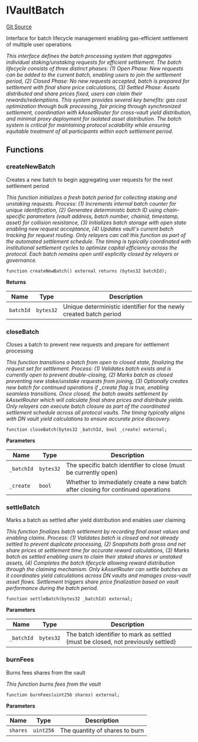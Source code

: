# IVaultBatch
[Git Source](https://github.com/VerisLabs/KAM/blob/7810ef786f844ebd78831ee424b7ee896113d92b/src/interfaces/IVaultBatch.sol)

Interface for batch lifecycle management enabling gas-efficient settlement of multiple user operations

*This interface defines the batch processing system that aggregates individual staking/unstaking requests
for efficient settlement. The batch lifecycle consists of three distinct phases: (1) Open Phase: New requests
can be added to the current batch, enabling users to join the settlement period, (2) Closed Phase: No new
requests accepted, batch is prepared for settlement with final share price calculations, (3) Settled Phase:
Assets distributed and share prices fixed, users can claim their rewards/redemptions. This system provides
several key benefits: gas cost optimization through bulk processing, fair pricing through synchronized settlement,
coordination with kAssetRouter for cross-vault yield distribution, and minimal proxy deployment for isolated
asset distribution. The batch system is critical for maintaining protocol scalability while ensuring equitable
treatment of all participants within each settlement period.*


## Functions
### createNewBatch

Creates a new batch to begin aggregating user requests for the next settlement period

*This function initializes a fresh batch period for collecting staking and unstaking requests. Process:
(1) Increments internal batch counter for unique identification, (2) Generates deterministic batch ID using
chain-specific parameters (vault address, batch number, chainid, timestamp, asset) for collision resistance,
(3) Initializes batch storage with open state enabling new request acceptance, (4) Updates vault's current
batch tracking for request routing. Only relayers can call this function as part of the automated settlement
schedule. The timing is typically coordinated with institutional settlement cycles to optimize capital
efficiency
across the protocol. Each batch remains open until explicitly closed by relayers or governance.*


```solidity
function createNewBatch() external returns (bytes32 batchId);
```
**Returns**

|Name|Type|Description|
|----|----|-----------|
|`batchId`|`bytes32`|Unique deterministic identifier for the newly created batch period|


### closeBatch

Closes a batch to prevent new requests and prepare for settlement processing

*This function transitions a batch from open to closed state, finalizing the request set for settlement.
Process: (1) Validates batch exists and is currently open to prevent double-closing, (2) Marks batch as closed
preventing new stake/unstake requests from joining, (3) Optionally creates new batch for continued operations
if _create flag is true, enabling seamless transitions. Once closed, the batch awaits settlement by kAssetRouter
which will calculate final share prices and distribute yields. Only relayers can execute batch closure as part
of the coordinated settlement schedule across all protocol vaults. The timing typically aligns with DN vault
yield calculations to ensure accurate price discovery.*


```solidity
function closeBatch(bytes32 _batchId, bool _create) external;
```
**Parameters**

|Name|Type|Description|
|----|----|-----------|
|`_batchId`|`bytes32`|The specific batch identifier to close (must be currently open)|
|`_create`|`bool`|Whether to immediately create a new batch after closing for continued operations|


### settleBatch

Marks a batch as settled after yield distribution and enables user claiming

*This function finalizes batch settlement by recording final asset values and enabling claims. Process:
(1) Validates batch is closed and not already settled to prevent duplicate processing, (2) Snapshots both
gross and net share prices at settlement time for accurate reward calculations, (3) Marks batch as settled
enabling users to claim their staked shares or unstaked assets, (4) Completes the batch lifecycle allowing
reward distribution through the claiming mechanism. Only kAssetRouter can settle batches as it coordinates
yield calculations across DN vaults and manages cross-vault asset flows. Settlement triggers share price
finalization based on vault performance during the batch period.*


```solidity
function settleBatch(bytes32 _batchId) external;
```
**Parameters**

|Name|Type|Description|
|----|----|-----------|
|`_batchId`|`bytes32`|The batch identifier to mark as settled (must be closed, not previously settled)|


### burnFees

Burns fees shares from the vault

*This function burns fees from the vault*


```solidity
function burnFees(uint256 shares) external;
```
**Parameters**

|Name|Type|Description|
|----|----|-----------|
|`shares`|`uint256`|The quantity of shares to burn|


